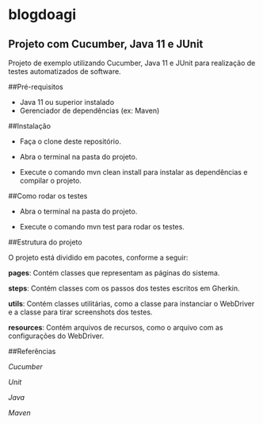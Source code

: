 # blogdoagi

## Projeto com Cucumber, Java 11 e JUnit

Projeto de exemplo utilizando Cucumber, Java 11 e JUnit para realização de testes automatizados de software.

##Pré-requisitos

- Java 11 ou superior instalado
- Gerenciador de dependências (ex: Maven)


##Instalação

- Faça o clone deste repositório.

- Abra o terminal na pasta do projeto.

- Execute o comando mvn clean install para instalar as dependências e compilar o projeto.

##Como rodar os testes

- Abra o terminal na pasta do projeto.

- Execute o comando mvn test para rodar os testes.

##Estrutura do projeto

O projeto está dividido em pacotes, conforme a seguir:

**pages**: Contém classes que representam as páginas do sistema.

**steps**: Contém classes com os passos dos testes escritos em Gherkin.

**utils**: Contém classes utilitárias, como a classe para instanciar o WebDriver e a classe para tirar screenshots dos testes.

**resources**: Contém arquivos de recursos, como o arquivo com as configurações do WebDriver.

##Referências

*Cucumber*

*Unit*

*Java*

*Maven*